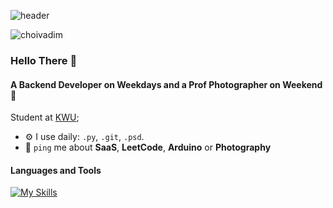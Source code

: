 ![header]()
<p align="left"> <img src="https://komarev.com/ghpvc/?username=choivadim&label=Profile%20views&color=0e75b6&style=flat" alt="choivadim" /> </p>

### Hello There 👋

#### A Backend Developer on Weekdays and a Prof Photographer on Weekend 📆

Student at [KWU](https://www.kw.ac.kr/ko/index.jsp);<br>

- ⚙️ I use daily: `.py`, `.git`, `.psd`.
- 💬 `ping` me about **SaaS**, **LeetCode**, **Arduino** or **Photography**

#### Languages and Tools
[![My Skills](https://skillicons.dev/icons?i=py,fastapi,flask,django,nginx,postman,heroku,c,cpp,js,html,css,sqlite,postgres,git,docker,linux,bash,latex,ps,pr,figma,arduino,raspberrypi&perline=6)](https://skillicons.dev)

